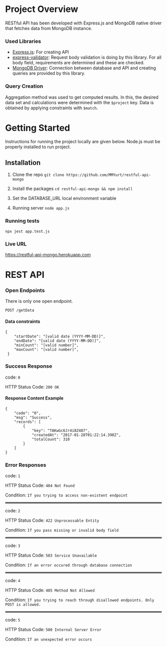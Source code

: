 

# Project Overview

RESTful API has been developed with Express.js and MongoDB native driver that fetches data from MongoDB instance.

### Used Libraries

 - [Express.js](https://www.npmjs.com/package/express): For creating API
 - [express-validator](https://www.npmjs.com/package/express-validator): Request body validation is doing by this library. For all body field, requirements are determined and these are checked.
 - [MongoDB Driver](https://www.npmjs.com/package/mongodb): Connection between database and API and creating queries are provided by this library.

### Query Creation
Aggregation method was used to get computed results. In this, the desired data set and calculations were determined with the `$project` key. Data is obtained by applying constraints with `$match`.


# Getting Started
Instructions for running the project locally are given below. Node.js must be properly installed to run project.

## Installation
1. Clone the repo
`git clone https://github.com/MMYurt/restful-api-mongo` 

2. Install the packages
`cd restful-api-mongo && npm install`
3. Set the DATABASE_URL local environment variable
4. Running server
`node app.js`

### Running tests
`npx jest app.test.js`

### Live URL

https://restful-api-mongo.herokuapp.com
# REST API

### Open Endpoints
There is only one open endpoint.

`POST /getData` 
#### Data constraints

    {
	    "startDate": "[valid date (YYYY-MM-DD)]",
	    "endDate": "[valid date (YYYY-MM-DD)]",
	    "minCount": "[valid number]",
	    "maxCount": "[valid number]",
     }
### Success Response

code: `0`

HTTP Status Code: `200 OK`

#### Response Content Example

    {
	    "code": "0",
	    "msg": "Success",
	    "records": [
			{
				"key": "TAKwGc6Jr4i8Z487",
				"createdAt": "2017-01-28T01:22:14.398Z",
				"totalCount": 310
			}
		]		    
    }

### Error Responses

code: `1`

HTTP Status Code: `404 Not Found`

Condition: `If you trying to access non-existent endpoint`

<hr style="border:2px solid gray"> </hr>

code: `2`

HTTP Status Code: `422 Unprocessable Entity`

Condition: `If you pass missing or invalid body field`

<hr style="border:2px solid gray"> </hr>

code: `3`

HTTP Status Code: `503 Service Unavailable`

Condition: `If an error occured through database connection`

<hr style="border:2px solid gray"> </hr>

code: `4`

HTTP Status Code: `405 Method Not Allowed`

Condition: `If you trying to reach through disallowed endpoints. Only POST is allowed.`

<hr style="border:2px solid gray"> </hr>

code: `5`

HTTP Status Code: `500 Internal Server Error`

Condition: `If an unexpected error occurs`
